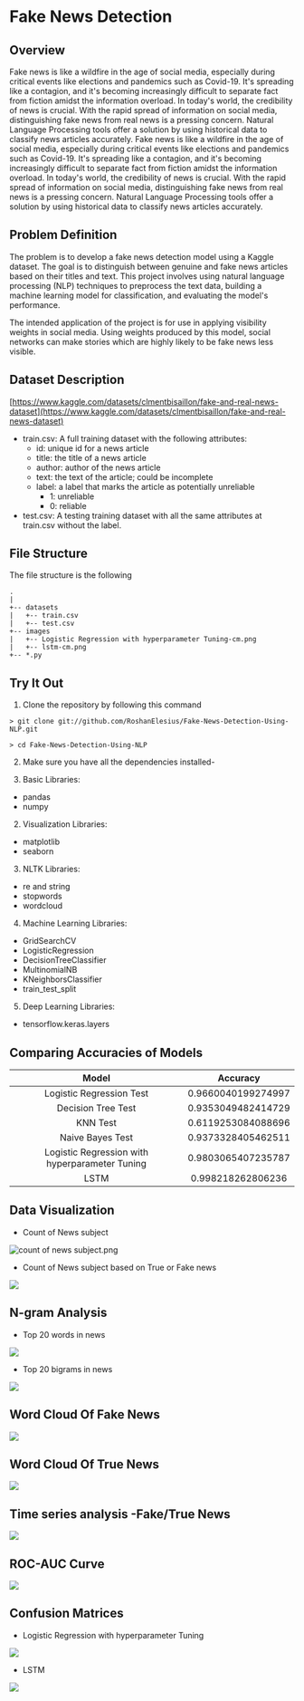 # Fake News Detection

## Overview  

Fake news is like a wildfire in the age of social media, especially during critical events like elections and pandemics such as Covid-19. It's spreading like a contagion, and it's becoming increasingly difficult to separate fact from fiction amidst the information overload. In today's world, the credibility of news is crucial. With the rapid spread of information on social media, distinguishing fake news from real news is a pressing concern. Natural Language Processing tools offer a solution by using historical data to classify news articles accurately.
Fake news is like a wildfire in the age of social media, especially during critical events like elections and pandemics such as Covid-19. It's spreading like a contagion, and it's becoming increasingly difficult to separate fact from fiction amidst the information overload. In today's world, the credibility of news is crucial. With the rapid spread of information on social media, distinguishing fake news from real news is a pressing concern. Natural Language Processing tools offer a solution by using historical data to classify news articles accurately.

## Problem Definition

The problem is to develop a fake news detection model using a Kaggle dataset.
The goal is to distinguish between genuine and fake news articles based on their titles and text.
This project involves using natural language processing (NLP) techniques to preprocess the text data, building a machine learning model for classification, and evaluating the model's performance. 

The intended application of the project is for use in applying visibility weights in social media.  Using weights produced by this model, social networks can make stories which are highly likely to be fake news less visible.

## Dataset Description


[https://www.kaggle.com/datasets/clmentbisaillon/fake-and-real-news-dataset](https://www.kaggle.com/datasets/clmentbisaillon/fake-and-real-news-dataset)

* train.csv: A full training dataset with the following attributes:
  * id: unique id for a news article
  * title: the title of a news article
  * author: author of the news article
  * text: the text of the article; could be incomplete
  * label: a label that marks the article as potentially unreliable
    * 1: unreliable
    * 0: reliable
* test.csv: A testing training dataset with all the same attributes at train.csv without the label.

## File Structure
The file structure is the following

```
.
|
+-- datasets
|   +-- train.csv
|   +-- test.csv
+-- images
|   +-- Logistic Regression with hyperparameter Tuning-cm.png
|   +-- lstm-cm.png
+-- *.py
```

## Try It Out

1. Clone the repository by following this command  

`> git clone git://github.com/RoshanElesius/Fake-News-Detection-Using-NLP.git`

`> cd Fake-News-Detection-Using-NLP`

2. Make sure you have all the dependencies installed-  

1. Basic Libraries:
* pandas
* numpy

2. Visualization Libraries:
* matplotlib
* seaborn

3. NLTK Libraries:
* re and string
* stopwords
* wordcloud

4. Machine Learning Libraries:
* GridSearchCV
* LogisticRegression
* DecisionTreeClassifier
* MultinomialNB
* KNeighborsClassifier
*  train_test_split

5. Deep Learning Libraries:
* tensorflow.keras.layers
    

## Comparing Accuracies of Models

| Model                                               |     Accuracy      |
|:---------------------------------------------------:|:----------------: |
| Logistic Regression Test                            | 0.9660040199274997|
| Decision Tree Test                                  | 0.9353049482414729|
| KNN Test                                            | 0.6119253084088696|
| Naive Bayes Test                                    | 0.9373328405462511|
| Logistic Regression with hyperparameter Tuning      | 0.9803065407235787|
| LSTM                                                | 0.998218262806236 |

## Data Visualization

* Count of News subject

![count of news subject.png](..%2Fcount%20of%20news%20subject.png)

* Count of News subject based on True or Fake news

![](<count of news subject(2).png>)

## N-gram Analysis

* Top 20 words in news

![](<20 words.png>)

* Top 20 bigrams in news

![](<20 bigram.png>)

## Word Cloud Of Fake News

![](<Fake news.png>)

## Word Cloud Of True News

![](<True News.png>)

## Time series analysis -Fake/True News

![](<Time series analysis.png>)


## ROC-AUC Curve

![](<ROC-AUC Curve.png>)

## Confusion Matrices

* Logistic Regression with hyperparameter Tuning

![](<logistic regression.png>)

* LSTM

![](LSTM.png)


